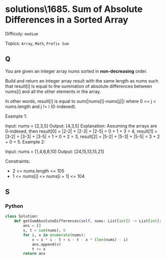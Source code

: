 # solutions\1685. Sum of Absolute Differences in a Sorted Array

Difficuly: `medium`

Topics: `Array`, `Math`, `Prefix Sum`

## Q

You are given an integer array nums sorted in **non-decreasing** order.

Build and return an integer array result with the same length as nums such that result[i] is equal to the summation of absolute differences between nums[i] and all the other elements in the array.

In other words, result[i] is equal to sum(|nums[i]-nums[j]|) where 0 <= j < nums.length and j != i (0-indexed).

Example 1:

Input: nums = [2,3,5]
Output: [4,3,5]
Explanation: Assuming the arrays are 0-indexed, then
result[0] = |2-2| + |2-3| + |2-5| = 0 + 1 + 3 = 4,
result[1] = |3-2| + |3-3| + |3-5| = 1 + 0 + 2 = 3,
result[2] = |5-2| + |5-3| + |5-5| = 3 + 2 + 0 = 5.
Example 2:

Input: nums = [1,4,6,8,10]
Output: [24,15,13,15,21]

Constraints:

- 2 <= nums.length <= 105
- 1 <= nums[i] <= nums[i + 1] <= 104

## S

### Python

```python
class Solution:
    def getSumAbsoluteDifferences(self, nums: List[int]) -> List[int]:
        ans = []
        s, t = sum(nums), 0
        for i, x in enumerate(nums):
            v = x * i - t + s - t - x * (len(nums) - i)
            ans.append(v)
            t += x
        return ans
```
